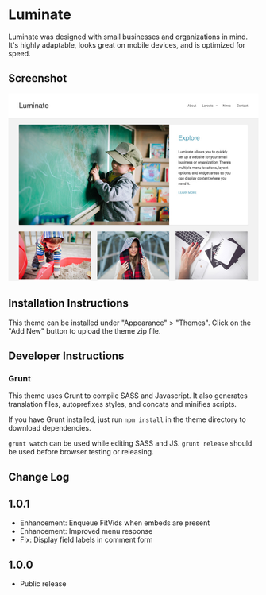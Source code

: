 # Luminate

Luminate was designed with small businesses and organizations in mind. It's highly adaptable, looks great on mobile devices, and is optimized for speed.

## Screenshot

![Luminate Screenshot](https://github.com/DevPress/devpress-luminate/blob/master/screenshot.jpg)

## Installation Instructions

This theme can be installed under "Appearance" > "Themes".  Click on the "Add New" button to upload the theme zip file.

## Developer Instructions

### Grunt

This theme uses Grunt to compile SASS and Javascript.  It also generates translation files, autoprefixes styles, and concats and minifies scripts.

If you have Grunt installed, just run `npm install` in the theme directory to download dependencies.

`grunt watch` can be used while editing SASS and JS.
`grunt release` should be used before browser testing or releasing.

## Change Log

1.0.1
---

* Enhancement: Enqueue FitVids when embeds are present
* Enhancement: Improved menu response
* Fix: Display field labels in comment form

1.0.0
---

* Public release